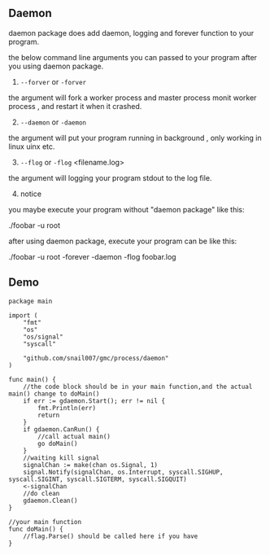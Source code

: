 ## Daemon 

daemon package does add daemon, logging and forever function to your program.

the below command line arguments you can passed to your program after you using daemon package.

1. `--forver` or `-forver`

the argument will fork a worker process and master process monit worker process , and restart it when it crashed.

2. `--daemon` or `-daemon`

the argument will put your program running in background , only working in linux uinx etc.

3. `--flog` or `-flog` <filename.log>

the argument will logging your program stdout to the log file.

4. notice

you maybe execute your program without "daemon package" like this:

./foobar -u root

after using daemon package, execute your program can be like this:

./foobar -u root -forever -daemon -flog foobar.log

## Demo

```golang
package main

import (
	"fmt"
	"os"
	"os/signal"
	"syscall"

	"github.com/snail007/gmc/process/daemon"
)

func main() {
	//the code block should be in your main function,and the actual main() change to doMain()
	if err := gdaemon.Start(); err != nil {
		fmt.Println(err)
		return
	}
	if gdaemon.CanRun() {
		//call actual main()
		go doMain()
	}
	//waiting kill signal
	signalChan := make(chan os.Signal, 1)
	signal.Notify(signalChan, os.Interrupt, syscall.SIGHUP, syscall.SIGINT, syscall.SIGTERM, syscall.SIGQUIT)
	<-signalChan
	//do clean
	gdaemon.Clean()
}

//your main function
func doMain() {
	//flag.Parse() should be called here if you have
}

```